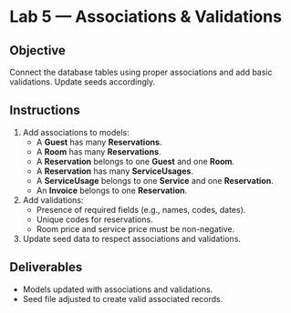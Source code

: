 # Lab 5 — Associations & Validations

## Objective
Connect the database tables using proper associations and add basic validations. Update seeds accordingly.

## Instructions
1. Add associations to models:
   - A **Guest** has many **Reservations**.
   - A **Room** has many **Reservations**.
   - A **Reservation** belongs to one **Guest** and one **Room**.
   - A **Reservation** has many **ServiceUsages**.
   - A **ServiceUsage** belongs to one **Service** and one **Reservation**.
   - An **Invoice** belongs to one **Reservation**.
2. Add validations:
   - Presence of required fields (e.g., names, codes, dates).
   - Unique codes for reservations.
   - Room price and service price must be non-negative.
3. Update seed data to respect associations and validations.

## Deliverables
- Models updated with associations and validations.
- Seed file adjusted to create valid associated records.



